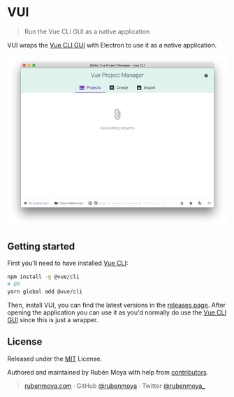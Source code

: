 # VUI
> Run the Vue CLI GUI as a native application

VUI wraps the [Vue CLI GUI](https://cli.vuejs.org/guide/creating-a-project.html#using-the-gui) with Electron to use it as a native application.

![VUI](https://github.com/rubenmoya/VUI/blob/master/images/vui-home.png)

## Getting started
First you'll need to have installed [Vue CLI](https://cli.vuejs.org/):

```sh
npm install -g @vue/cli
# OR
yarn global add @vue/cli
```

Then, install VUI, you can find the latest versions in the [releases page](https://github.com/rubenmoya/vui/releases). After opening the application you can use it as you'd normally do use the [Vue CLI GUI](https://cli.vuejs.org/guide/creating-a-project.html#using-the-gui) since this is just a wrapper.

## License

Released under the [MIT](https://github.com/rubenmoya/VUI/blob/master/LICENSE.md) License.<br>

Authored and maintained by Rubén Moya with help from [contributors](https://github.com/rubenmoya/VUI/contributors).

> [rubenmoya.com](http://rubenmoya.com) · GitHub [@rubenmoya](https://github.com/rubenmoya) · Twitter [@rubenmoya_](https://twitter.com/rubenmoya_)